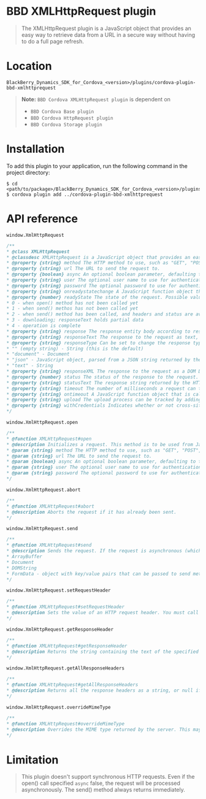 BBD XMLHttpRequest plugin
=========================
> The XMLHttpRequest plugin is a JavaScript object that provides an easy way to retrieve data from a URL in a secure way without having to do a full page refresh.

Location
========
`BlackBerry_Dynamics_SDK_for_Cordova_<version>/plugins/cordova-plugin-bbd-xmlhttprequest`

> __Note:__ `BBD Cordova XMLHttpRequest plugin` is dependent on
> * `BBD Cordova Base plugin`
> * `BBD Cordova HttpRequest plugin`
> * `BBD Cordova Storage plugin`

Installation
============
To add this plugin to your application, run the following command in the project directory:
```
$ cd <path/to/package>/BlackBerry_Dynamics_SDK_for_Cordova_<version>/plugins/cordovaApp
$ cordova plugin add ../cordova-plugin-bbd-xmlhttprequest
```

API reference
=============
`window.XmlHttpRequest`
```javascript
/**
* @class XMLHttpRequest
* @classdesc XMLHttpRequest is a JavaScript object that provides an easy way to retrieve data from a URL without having to do a full page refresh. A Web page can update just a part of the page without disrupting what the user is doing. XMLHttpRequest is used heavily in AJAX programming.
* @property {string} method The HTTP method to use, such as "GET", "POST", "PUT", "DELETE".
* @property {string} url The URL to send the request to.
* @property {boolean} async An optional boolean parameter, defaulting to true, indicating whether or not to perform the operation asynchronously. If this value is false, the send()method does not return until the response is received. If true, notification of a completed transaction is provided using event listeners. This must be true if the multipart attribute is true, or an exception will be thrown.
* @property {string} user The optional user name to use for authentication purposes; by default, this is an empty string.
* @property {string} password The optional password to use for authentication purposes; by default, this is an empty string.
* @property {string} onreadystatechange A JavaScript function object that is called whenever the readyState attribute changes. The callback is called from the user interface thread.
* @property {number} readyState The state of the request. Possible values are:
* 0 - when open() method has not been called yet
* 1 - when send() methos has not been called yet
* 2 - when send() method has been called, and headers and status are available
* 3 - downloading; responseText holds partial data
* 4 - operation is complete
* @property {string} response The response entity body according to responseType, as an ArrayBuffer, Blob, Document, JavaScript object (for "json"), or string. This is null if the request is not complete or was not successful.
* @property {string} responseText The response to the request as text, or null if the request was unsuccessful or has not yet been sent.
* @property {string} responseType Can be set to change the response type. Possible values are:
* "" (empty string) - String (this is the default)
* "document" - Document
* "json" - JavaScript object, parsed from a JSON string returned by the server
* "text" - String
* @property {string} responseXML The response to the request as a DOM Document object, or null if the request was unsuccessful, has not yet been sent, or cannot be parsed as XML or HTML. The response is parsed as if it were a text/xml stream. When the responseType is set to "document" and the request has been made asynchronously, the response is parsed as a text/html stream.
* @property {number} status The status of the response to the request. This is the HTTP result code (for example, status is 200 for a successful request).
* @property {string} statusText The response string returned by the HTTP server. Unlike status, this includes the entire text of the response message ("200 OK", for example).
* @property {string} timeout The number of milliseconds a request can take before automatically being terminated. A value of 0 (which is the default) means there is no timeout.
* @property {string} ontimeout A JavaScript function object that is called whenever the request times out.
* @property {string} upload The upload process can be tracked by adding an event listener to upload.
* @property {string} withCredentials Indicates whether or not cross-site Access-Control requests should be made using credentials such as cookies or authorization headers. The default is false.
*/
```

`window.XmlHttpRequest.open`
```javascript
/**
* @function XMLHttpRequest#open
* @description Initializes a request. This method is to be used from JavaScript code; to initialize a request from native code.
* @param {string} method The HTTP method to use, such as "GET", "POST", "PUT", "DELETE".
* @param {string} url The URL to send the request to.
* @param {boolean} async An optional boolean parameter, defaulting to true, indicating whether or not to perform the operation asynchronously. If this value is false, the send()method does not return until the response is received. If true, notification of a completed transaction is provided using event listeners. This must be true if the multipart attribute is true, or an exception will be thrown.
* @param {string} user The optional user name to use for authentication purposes; by default, this is an empty string.
* @param {string} password The optional password to use for authentication purposes; by default, this is an empty string.
*/
```

`window.XmlHttpRequest.abort`
```javascript
/**
* @function XMLHttpRequest#abort
* @description Aborts the request if it has already been sent.
*/
```

`window.XmlHttpRequest.send`
```javascript
/**
* @function XMLHttpRequest#send
* @description Sends the request. If the request is asynchronous (which is the default), this method returns as soon as the request is sent. If the request is synchronous, this method doesn't return until the response has arrived. It takes optional parameter data. Optional parameter data can can contain following types of data:
* ArrayBuffer
* Document
* DOMString
* FormData - object with key/value pairs that can be passed to send method as parameter. User can append file from GDFileSystem by passing valid fullPath to this file as key/value
*/
```

`window.XmlHttpRequest.setRequestHeader`
```javascript
/**
* @function XMLHttpRequest#setRequestHeader
* @description Sets the value of an HTTP request header. You must call setRequestHeader() after open(), but before send(). If this method is called several times with the same header, the values are merged into one single request header.
*/
```

`window.XmlHttpRequest.getResponseHeader`
```javascript
/**
* @function XMLHttpRequest#getResponseHeader
* @description Returns the string containing the text of the specified header, or null if either the response has not yet been received or the header doesn't exist in the response.
*/
```

`window.XmlHttpRequest.getAllResponseHeaders`
```javascript
/**
* @function XMLHttpRequest#getAllResponseHeaders
* @description Returns all the response headers as a string, or null if no response has been received. Note: For multipart requests, this returns the headers from the current part of the request, not from the original channel.
*/
```

`window.XmlHttpRequest.overrideMimeType`
```javascript
/**
* @function XMLHttpRequest#overrideMimeType
* @description Overrides the MIME type returned by the server. This may be used, for example, to force a stream to be treated and parsed as text/xml, even if the server does not report it as such. This method must be called before send().
*/
```

Limitation
==========
> This plugin doesn't support synchronous HTTP requests. Even if the open() call
> specified `async` false, the request will be processed asynchronously. The
> send() method always returns immediately.
